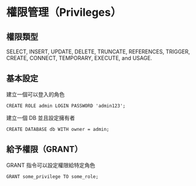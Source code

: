 # 權限管理（Privileges）

## 權限類型

SELECT, INSERT, UPDATE, DELETE, TRUNCATE, REFERENCES, TRIGGER, CREATE, CONNECT, TEMPORARY, EXECUTE, and USAGE.

## 基本設定

建立一個可以登入的角色

`CREATE ROLE admin LOGIN PASSWORD 'admin123';`

建立一個 DB 並且設定擁有者

`CREATE DATABASE db WITH owner = admin;`

## 給予權限（GRANT）

GRANT 指令可以設定權限給特定角色

`GRANT some_privilege TO some_role;`



